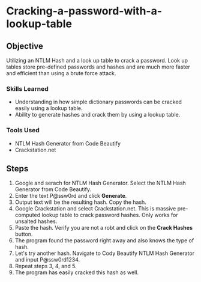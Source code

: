 # Cracking-a-password-with-a-lookup-table

## Objective

 Utilizing an NTLM Hash and a look up table to crack a password. Look up tables store pre-defined passwords and hashes and are much more faster and efficient than using a brute force attack. 


### Skills Learned

- Understanding in how simple dictionary passwords can be cracked easily using a lookup table. 
- Ability to generate hashes and crack them by using a lookup table. 

### Tools Used

- NTLM Hash Generator from Code Beautify
- Crackstation.net


## Steps
1. Google and serach for NTLM Hash Generator. Select the NTLM Hash Generator from Code Beautify.
2. Enter the text P@ssw0rd and click <b>Generate</b>. 
3. Output text will be the resulting hash. Copy the hash.
4. Google Crackstation and select Crackstation.net. This is massive pre-computed lookup table to crack password hashes. Only works for unsalted hashes.
5. Paste the hash. Verify you are not a robt and click on the <b>Crack Hashes</b> button.
6. The program found the password right away and also knows the type of hash.
7. Let's try another hash. Navigate to Cody Beautify NTLM Hash Generator and input P@ssw0rd1234.
8. Repeat steps 3, 4, and 5.
9. The program has easily cracked this hash as well. 
